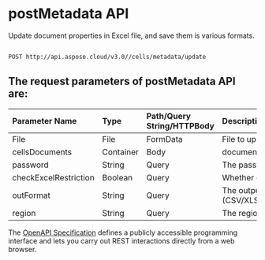 # **postMetadata API**

Update document properties in Excel file, and save them is various formats. 

```bash

POST http://api.aspose.cloud/v3.0//cells/metadata/update

```

## The request parameters of **postMetadata** API are: 

| Parameter Name | Type | Path/Query String/HTTPBody | Description | 
| :- | :- | :- |:- | 
|File|File|FormData|File to upload|
|cellsDocuments|Container|Body|document properties|
|password|String|Query|The password needed to open an Excel file.|
|checkExcelRestriction|Boolean|Query|Whether check restriction of excel file when user modify cells related objects.|
|outFormat|String|Query|The output data file format.(CSV/XLS/HTML/MHTML/ODS/PDF/XML/TXT/TIFF/XLSB/XLSM/XLSX/XLTM/XLTX/XPS/PNG/JPG/JPEG/GIF/EMF/BMP/MD[Markdown]/Numbers)|
|region|String|Query|The regional settings for workbook.|


The [OpenAPI Specification](https://reference.aspose.cloud/cells/#/LightCellsController/PostMetadata) defines a publicly accessible programming interface and lets you carry out REST interactions directly from a web browser.
